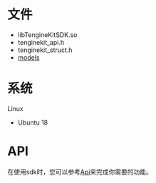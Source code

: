 # 文件
- libTengineKitSDK.so
- tenginekit_api.h
- tenginekit_struct.h
- [models](Model_des.md)

# 系统
Linux
- Ubuntu 18

# API
在使用sdk时，您可以参考[Api](Linux_api_CN.md)来完成你需要的功能。
